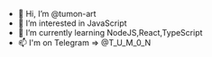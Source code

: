 - 👋 Hi, I’m @tumon-art
- 👀 I’m interested in JavaScript
- 🌱 I’m currently learning NodeJS,React,TypeScript
- 📫 I'm on Telegram => @T_U_M_0_N
